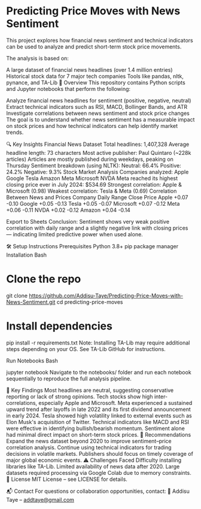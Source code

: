 # Predicting Price Moves with News Sentiment
This project explores how financial news sentiment and technical indicators can be used to analyze and predict short-term stock price movements.

The analysis is based on:

A large dataset of financial news headlines (over 1.4 million entries)
Historical stock data for 7 major tech companies
Tools like pandas, nltk, pynance, and TA-Lib
📌 Overview
This repository contains Python scripts and Jupyter notebooks that perform the following:

Analyze financial news headlines for sentiment (positive, negative, neutral)
Extract technical indicators such as RSI, MACD, Bollinger Bands, and ATR
Investigate correlations between news sentiment and stock price changes
The goal is to understand whether news sentiment has a measurable impact on stock prices and how technical indicators can help identify market trends.


🔍 Key Insights
Financial News Dataset
Total headlines: 1,407,328
Average headline length: 73 characters
Most active publisher: Paul Quintaro (~228k articles)
Articles are mostly published during weekdays, peaking on Thursday
Sentiment breakdown (using NLTK):
Neutral: 66.4%
Positive: 24.2%
Negative: 9.3%
Stock Market Analysis
Companies analyzed:
Apple
Google
Tesla
Amazon
Meta
Microsoft
NVDA
Meta reached its highest closing price ever in July 2024: $534.69
Strongest correlation: Apple & Microsoft (0.98)
Weakest correlation: Tesla & Meta (0.69)
Correlation Between News and Prices
Company	Daily Range	Close Price
Apple	+0.07	-0.10
Google	+0.05	-0.13
Tesla	+0.05	-0.07
Microsoft	+0.07	-0.12
Meta	+0.06	-0.11
NVDA	+0.02	-0.12
Amazon	+0.04	-0.14

Export to Sheets
Conclusion: Sentiment shows very weak positive correlation with daily range and a slightly negative link with closing prices — indicating limited predictive power when used alone.

🛠️ Setup Instructions
Prerequisites
Python 3.8+
pip package manager
Installation
Bash

# Clone the repo
git clone https://github.com/Addisu-Taye/Predicting-Price-Moves-with-News-Sentiment.git
cd predicting-price-moves

# Install dependencies
pip install -r requirements.txt
Note: Installing TA-Lib may require additional steps depending on your OS. See TA-Lib GitHub for instructions.

Run Notebooks
Bash

jupyter notebook
Navigate to the notebooks/ folder and run each notebook sequentially to reproduce the full analysis pipeline.

🧠 Key Findings
Most headlines are neutral, suggesting conservative reporting or lack of strong opinions.
Tech stocks show high inter-correlations, especially Apple and Microsoft.
Meta experienced a sustained upward trend after layoffs in late 2022 and its first dividend announcement in early 2024.
Tesla showed high volatility linked to external events such as Elon Musk's acquisition of Twitter.
Technical indicators like MACD and RSI were effective in identifying bullish/bearish momentum.
Sentiment alone had minimal direct impact on short-term stock prices.
📝 Recommendations
Expand the news dataset beyond 2020 to improve sentiment–price correlation analysis.
Continue using technical indicators for trading decisions in volatile markets.
Publishers should focus on timely coverage of major global economic events.
⚠️ Challenges Faced
Difficulty installing libraries like TA-Lib.
Limited availability of news data after 2020.
Large datasets required processing via Google Colab due to memory constraints.
📄 License
MIT License – see LICENSE for details.

📬 Contact
For questions or collaboration opportunities, contact:
📧 Addisu Taye – addtaye@gmail.com